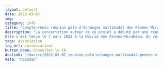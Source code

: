 ```yaml
---
layout: default
date: 2022-03-07
img: 
category: info
title: "Compte-rendu réunion pôle d'échanges multimodal des Pennes Mirabeau du 9 janvier 2021"
description: "La concertation autour de ce projet a débuté par une réunion publique. 
Elle s'est tenue le 7 mars 2022 à la Mairie des Pennes-Mirabeau. En voici le compte-rendu."
tags: association
tag_url: /association/
button_name: Consulter le CR
doclink: "/doc/cr/2022-03-07_reunion-pole-echanges-multimodal-pennes-mirabeau.pdf"
meta: "noindex"
---
```


